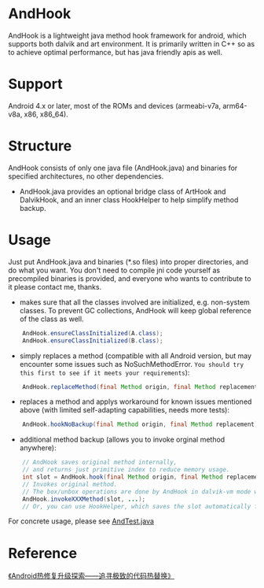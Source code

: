 # AndHook
AndHook is a lightweight java method hook framework for android, which supports both dalvik and art environment. It is primarily written in C++ so as to achieve optimal performance, but has java friendly apis as well.  

# Support
Android 4.x or later, most of the ROMs and devices (armeabi-v7a, arm64-v8a, x86, x86_64).

# Structure
AndHook consists of only one java file (AndHook.java) and binaries for specified architectures, no other dependencies.  
- AndHook.java provides an optional bridge class of ArtHook and DalvikHook, and an inner class HookHelper to help simplify method backup.

# Usage
Just put AndHook.java and binaries (*.so files) into proper directories, and do what you want. You don't need to compile jni code yourself as precompiled binaries is provided, and everyone who wants to contribute to it please contact me, thanks.
- makes sure that all the classes involved are initialized, e.g. non-system classes. To prevent GC collections, AndHook will keep global reference of the class as well.
```java
	AndHook.ensureClassInitialized(A.class);
	AndHook.ensureClassInitialized(B.class);
```
- simply replaces a method (compatible with all Android version, but may encounter some issues such as NoSuchMethodError. `You should try this first to see if it meets your requirements`):
```java
	AndHook.replaceMethod(final Method origin, final Method replacement);
```
- replaces a method and applys workaround for known issues mentioned above (with limited self-adapting capabilities, needs more tests):
```java
	AndHook.hookNoBackup(final Method origin, final Method replacement);
```
- additional method backup (allows you to invoke orginal method anywhere):
```java
	// AndHook saves original method internally, 
	// and returns just primitive index to reduce memory usage.
	int slot = AndHook.hook(final Method origin, final Method replacement);
	// Invokes original method. 
	// The box/unbox operations are done by AndHook in dalvik-vm mode while JVM in art mode.
	AndHook.invokeXXXMethod(slot, ...);
	// Or, you can use HookHelper, which saves the slot automatically for you.
```
For concrete usage, please see [AndTest.java](https://raw.githubusercontent.com/rrrfff/AndHook/master/java/test/src/apk/andhook/test/AndTest.java)

# Reference
[《Android热修复升级探索——追寻极致的代码热替换》](https://yq.aliyun.com/articles/74598)
